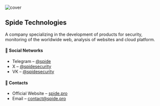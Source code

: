 ![cover](https://github.com/spidesecurity/.github/blob/main/github-cover.png?raw=true)

## Spide Technologies

A company specializing in the development of products for security, monitoring of the worldwide web, analysis of websites and cloud platform.

#### :link: Social Networks

- Telegram – [@spide](https://t.me/spide)
- X – [@spidesecurity](https://twitter.com/spidesecurity)
- VK – [@spidesecurity](https://vk.com/spidesecurity)

#### :link: Contacts

- Official Website – [spide.pro](https://spide.pro?utm_source=github)
- Email – [contact@spide.pro](mailto:contact@spide.pro)

